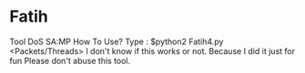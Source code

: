 # Fatih
Tool DoS SA:MP
How To Use? Type : $python2 Fatih4.py <IP> <Port> <Packets/Threads>
I don't know if this works or not. Because I did it just for fun
Please don't abuse this tool.
